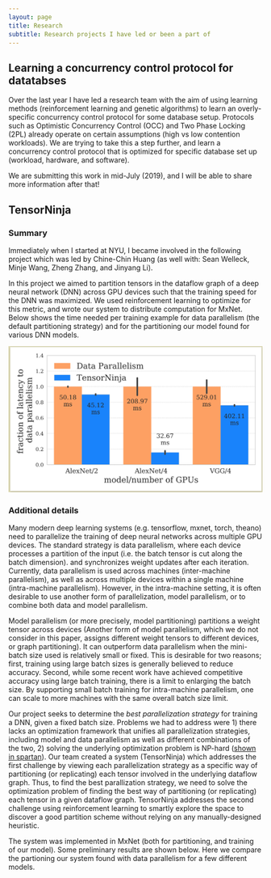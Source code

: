 ```yaml
---
layout: page
title: Research
subtitle: Research projects I have led or been a part of
---
```


## Learning a concurrency control protocol for datatabses

Over the last year I have led a research team with the aim of using learning
methods (reinforcement learning and genetic algorithms) to learn an overly-specific
concurrency control protocol for some database setup. Protocols such as Optimistic
Concurrency Control (OCC) and Two Phase Locking (2PL) already operate on certain
assumptions (high vs low contention workloads). We are trying to take this a step
further, and learn a concurrency control protocol that is optimized for specific
database set up (workload, hardware, and software).

We are submitting this work in mid-July (2019), and I will be able to share more
information after that!

## TensorNinja


### Summary
Immediately when I started at NYU, I became involved in the following project which
was led by Chine-Chin Huang (as well with: Sean Welleck, Minje Wang, Zheng Zhang,
and Jinyang Li).

In this project we aimed to partition tensors in the dataflow graph of a deep
neural network (DNN) across GPU devices such that the training speed for the DNN was 
maximized. We used reinforcement learning to optimize for this metric, and wrote
our system to distribute computation for MxNet. Below shows the time needed per
training example for data parallelism (the default partitioning strategy) and
for the partitioning our model found for various DNN models.

![Results](./img/results.png)

### Additional details

Many modern deep learning systems 
(e.g. tensorflow, mxnet, torch, theano) need to parallelize
the training of deep neural networks across multiple GPU devices.
The  standard strategy is data parallelism, where each device processes a partition
of the input (i.e. the batch tensor is cut along the batch dimension).
and synchronizes weight updates after each iteration.  Currently,
data parallelism is used across machines (inter-machine
parallelism), as well as across multiple devices within a single machine
(intra-machine parallelism).  However, in the intra-machine setting, it is
often desirable to use another form of parallelization, model parallelism, or
to combine both data and model parallelism.

Model parallelism (or more precisely, model partitioning) partitions a weight tensor 
across devices (Another form of model parallelism, which we do not
consider in this paper, assigns different weight tensors to different
devices, or graph partitioning). It can outperform data parallelism when the mini-batch size used 
is relatively small or fixed.  This is desirable for two reasons;
first, training using large batch sizes is generally believed to reduce
accuracy.  Second,
while some recent work have achieved competitive accuracy 
using large batch training,
there is a limit to enlarging the batch size. By supporting small
batch training for intra-machine parallelism, one can scale to more machines
with the same overall batch size limit.

Our project seeks to determine the *best parallelization strategy* for training
a DNN, given a fixed batch size.
Problems we had to address were 1) there lacks an optimization
framework that unifies all parallelization strategies, including model and data parallelism as
well as different combinations of the two, 2) solving the underlying
optimization problem is NP-hard ([shown in spartan](https://www.usenix.org/conference/atc15/technical-session/presentation/huang-chien-chin)).
Our team created a  system (TensorNinja) which
addresses the first challenge by viewing each parallelization strategy as a
specific way of partitioning (or replicating) each tensor involved in the
underlying dataflow graph. Thus, to find the best parallization strategy, we
need to solve the optimization problem of finding the best way of partitioning
(or replicating) each tensor in a given dataflow graph.  TensorNinja addresses the second
challenge using reinforcement learning to smartly explore the space to discover
a good partition scheme without relying on any manually-designed heuristic.

The system was implemented in MxNet (both for partitioning, and training of our model).
Some preliminary results are shown below. Here we compare the partioning our system 
found with data parallelism for a few different models.
